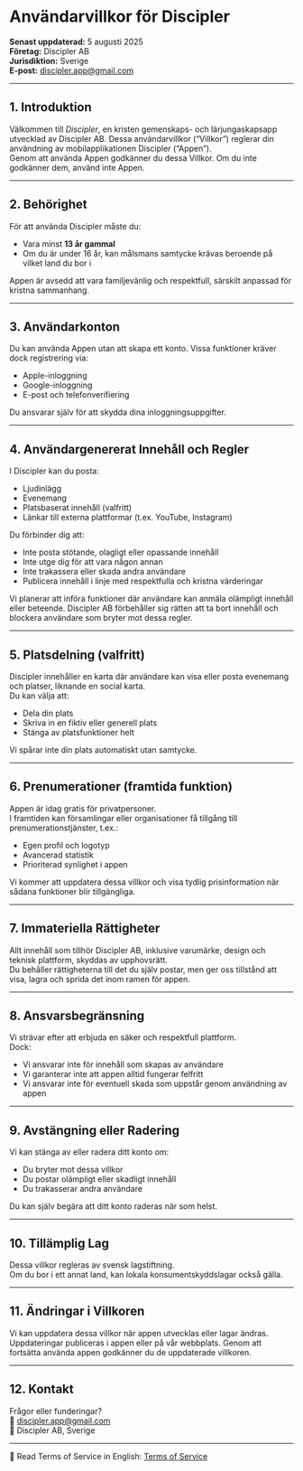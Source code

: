 # Användarvillkor för Discipler  
**Senast uppdaterad:** 5 augusti 2025  
**Företag:** Discipler AB  
**Jurisdiktion:** Sverige  
**E-post:** discipler.app@gmail.com  

---

## 1. Introduktion

Välkommen till *Discipler*, en kristen gemenskaps- och lärjungaskapsapp utvecklad av Discipler AB. Dessa användarvillkor (“Villkor”) reglerar din användning av mobilapplikationen Discipler (“Appen”).  
Genom att använda Appen godkänner du dessa Villkor. Om du inte godkänner dem, använd inte Appen.

---

## 2. Behörighet

För att använda Discipler måste du:

- Vara minst **13 år gammal**  
- Om du är under 16 år, kan målsmans samtycke krävas beroende på vilket land du bor i  

Appen är avsedd att vara familjevänlig och respektfull, särskilt anpassad för kristna sammanhang.

---

## 3. Användarkonton

Du kan använda Appen utan att skapa ett konto. Vissa funktioner kräver dock registrering via:

- Apple-inloggning  
- Google-inloggning  
- E-post och telefonverifiering  

Du ansvarar själv för att skydda dina inloggningsuppgifter.

---

## 4. Användargenererat Innehåll och Regler

I Discipler kan du posta:

- Ljudinlägg  
- Evenemang  
- Platsbaserat innehåll (valfritt)  
- Länkar till externa plattformar (t.ex. YouTube, Instagram)  

Du förbinder dig att:

- Inte posta stötande, olagligt eller opassande innehåll  
- Inte utge dig för att vara någon annan  
- Inte trakassera eller skada andra användare  
- Publicera innehåll i linje med respektfulla och kristna värderingar  

Vi planerar att införa funktioner där användare kan anmäla olämpligt innehåll eller beteende. Discipler AB förbehåller sig rätten att ta bort innehåll och blockera användare som bryter mot dessa regler.

---

## 5. Platsdelning (valfritt)

Discipler innehåller en karta där användare kan visa eller posta evenemang och platser, liknande en social karta.  
Du kan välja att:

- Dela din plats  
- Skriva in en fiktiv eller generell plats  
- Stänga av platsfunktioner helt  

Vi spårar inte din plats automatiskt utan samtycke.

---

## 6. Prenumerationer (framtida funktion)

Appen är idag gratis för privatpersoner.  
I framtiden kan församlingar eller organisationer få tillgång till prenumerationstjänster, t.ex.:

- Egen profil och logotyp  
- Avancerad statistik  
- Prioriterad synlighet i appen  

Vi kommer att uppdatera dessa villkor och visa tydlig prisinformation när sådana funktioner blir tillgängliga.

---

## 7. Immateriella Rättigheter

Allt innehåll som tillhör Discipler AB, inklusive varumärke, design och teknisk plattform, skyddas av upphovsrätt.  
Du behåller rättigheterna till det du själv postar, men ger oss tillstånd att visa, lagra och sprida det inom ramen för appen.

---

## 8. Ansvarsbegränsning

Vi strävar efter att erbjuda en säker och respektfull plattform.  
Dock:

- Vi ansvarar inte för innehåll som skapas av användare  
- Vi garanterar inte att appen alltid fungerar felfritt  
- Vi ansvarar inte för eventuell skada som uppstår genom användning av appen  

---

## 9. Avstängning eller Radering

Vi kan stänga av eller radera ditt konto om:

- Du bryter mot dessa villkor  
- Du postar olämpligt eller skadligt innehåll  
- Du trakasserar andra användare  

Du kan själv begära att ditt konto raderas när som helst.

---

## 10. Tillämplig Lag

Dessa villkor regleras av svensk lagstiftning.  
Om du bor i ett annat land, kan lokala konsumentskyddslagar också gälla.

---

## 11. Ändringar i Villkoren

Vi kan uppdatera dessa villkor när appen utvecklas eller lagar ändras.  
Uppdateringar publiceras i appen eller på vår webbplats. Genom att fortsätta använda appen godkänner du de uppdaterade villkoren.

---

## 12. Kontakt

Frågor eller funderingar?  
📧 discipler.app@gmail.com  
🏢 Discipler AB, Sverige  

---

📄 Read Terms of Service in English: [Terms of Service](terms-of-service.md)
